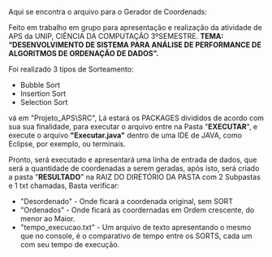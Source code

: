 Aqui se encontra o arquivo para o Gerador de Coordenads:

Feito em trabalho em grupo para apresentação e realização da atividade de APS da UNIP, CIÊNCIA DA COMPUTAÇÃO 3ºSEMESTRE.
**TEMA: “DESENVOLVIMENTO DE SISTEMA PARA ANÁLISE DE PERFORMANCE DE ALGORITMOS DE ORDENAÇÃO DE DADOS”.**

Foi realizado 3 tipos de Sorteamento:
- Bubble Sort
- Insertion Sort
- Selection Sort

vá em "Projeto_APS\SRC\", Lá estará os PACKAGES divididos de acordo com sua sua finalidade, para executar o arquivo
entre na Pasta "**EXECUTAR**", e execute o arquivo **"Executar.java"** dentro de uma IDE de JAVA, como Eclipse, por exemplo, ou terminais.

Pronto, será executado e apresentará uma linha de entrada de dados, que será a quantidade de coordenadas a serem geradas, após isto, será criado
a pasta "**RESULTADO**" na RAIZ DO DIRETÓRIO DA PASTA com 2 Subpastas e 1 txt chamadas, Basta verificar:
- "Desordenado" - Onde ficará a coordenada original, sem SORT
- "Ordenados" - Onde ficará as coordernadas em Ordem crescente, do menor ao Maior.
- "tempo_execucao.txt" - Um arquivo de texto apresentando o mesmo que no console, é o comparativo de tempo entre os SORTS, cada um com seu tempo de execução.


